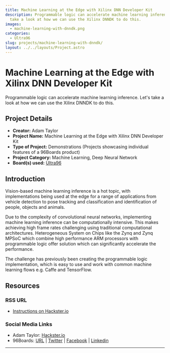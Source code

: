 ```yaml
---
title: Machine Learning at the Edge with Xilinx DNN Developer Kit
description: Programmable logic can accelerate machine learning inference. Let's
  take a look at how we can use the Xilinx DNNDK to do this.
images:
  - machine-learning-with-dnndk.png
categories:
  - Ultra96
slug: projects/machine-learning-with-dnndk/
layout: ../../layouts/Project.astro
---
```

# Machine Learning at the Edge with Xilinx DNN Developer Kit

Programmable logic can accelerate machine learning inference. Let's take a look at how we can use the Xilinx DNNDK to do this.

## Project Details

- **Creator:** Adam Taylor
- **Project Name:** Machine Learning at the Edge with Xilinx DNN Developer Kit
- **Type of Project:** Demonstrations (Projects showcasing individual features of a 96Boards product)
- **Project Category:** Machine Learning, Deep Neural Network
- **Board(s) used:** [Ultra96](https://www.96boards.org/product/ultra96/)


## Introduction

Vision-based machine learning inference is a hot topic, with implementations being used at the edge for a range of applications from vehicle detection to pose tracking and classification and identification of people, objects and animals.

Due to the complexity of convolutional neural networks, implementing machine learning inference can be computationally intensive. This makes achieving high frame rates challenging using traditional computational architectures. Heterogeneous System on Chips like the Zynq and Zynq MPSoC which combine high performance ARM processors with programmable logic offer solution which can significantly accelerate the performance.

The challenge has previously been creating the programmable logic implementation, which is easy to use and work with common machine learning flows e.g. Caffe and TensorFlow.


## Resources

### RSS URL

- [Instructions on Hackster.io](https://www.hackster.io/adam-taylor/machine-learning-at-the-edge-with-xilinx-dnn-developer-kit-68c672)

### Social Media Links

- Adam Taylor: [Hackster.io](https://www.hackster.io/adam-taylor)
- 96Boards: [URL](https://www.96boards.org/) &#124; [Twitter](https://twitter.com/96boards) &#124; [Facebook](https://www.facebook.com/96Boards) &#124; [Linkedin](https://www.linkedin.com/company/{{site.linkedin_username}}/)



***
